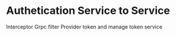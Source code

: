 # Authetication Service to Service

Interceptor Grpc filter
Provider token and manage token service
